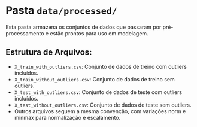 # Pasta `data/processed/`

Esta pasta armazena os conjuntos de dados que passaram por pré-processamento e estão prontos para uso em modelagem.

## Estrutura de Arquivos:
- `X_train_with_outliers.csv`: Conjunto de dados de treino com outliers incluídos.
- `X_train_without_outliers.csv`: Conjunto de dados de treino sem outliers.
- `X_test_with_outliers.csv`: Conjunto de dados de teste com outliers incluídos.
- `X_test_without_outliers.csv`: Conjunto de dados de teste sem outliers.
- Outros arquivos seguem a mesma convenção, com variações norm e minmax para normalização e escalamento.
